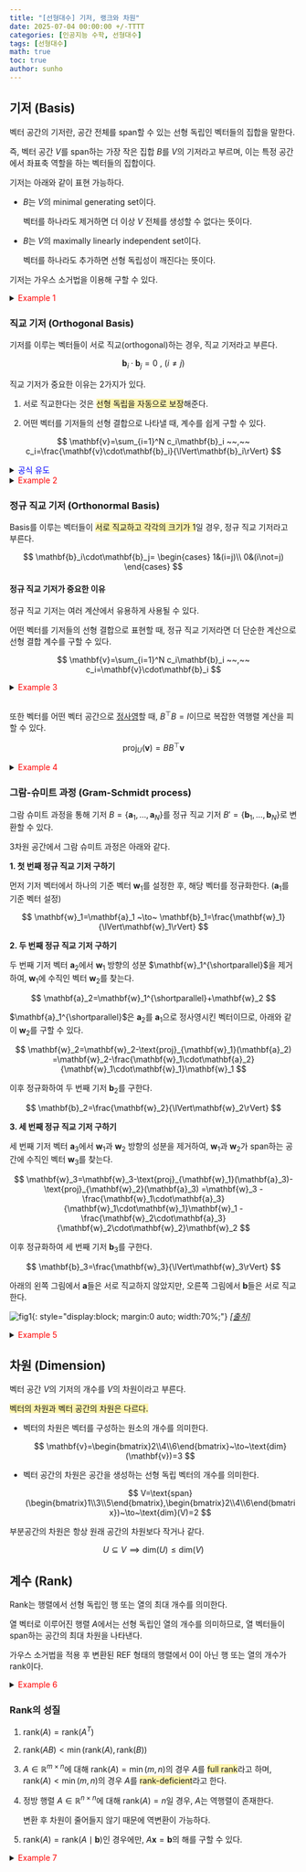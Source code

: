 ```yaml
---
title: "[선형대수] 기저, 랭크와 차원"
date: 2025-07-04 00:00:00 +/-TTTT
categories: [인공지능 수학, 선형대수]
tags: [선형대수]
math: true
toc: true
author: sunho
---
```


## 기저 (Basis)

벡터 공간의 기저란, 공간 전체를 span할 수 있는 선형 독립인 벡터들의 집합을 말한다.

즉, 벡터 공간 $V$를 span하는 가장 작은 집합 $B$를 $V$의 기저라고 부르며, 이는 특정 공간에서 좌표축 역할을 하는 벡터들의 집합이다.

기저는 아래와 같이 표현 가능하다.

- $B$는 $V$의 minimal generating set이다. 

   벡터를 하나라도 제거하면 더 이상 $V$ 전체를 생성할 수 없다는 뜻이다.

- $B$는 $V$의 maximally linearly independent set이다.

   벡터를 하나라도 추가하면 선형 독립성이 깨진다는 뜻이다.

기저는 가우스 소거법을 이용해 구할 수 있다.

<details>
<summary><font color='#FF0000'>Example 1</font></summary>
<div markdown="1">

$$
A=\begin{bmatrix}1&2&3\\2&5&5\end{bmatrix}
$$

---

가우스 소거법을 이용해 RREF로 변환한다.

$$
A=\begin{bmatrix}1&0&5\\0&1&-1\end{bmatrix}
$$

위에서 첫 번째와 두 번째 열이 pivot 열이다.

**열공간의 basis**

<span style="background-color:#fff5b1">피벗 열의 위치에 해당하는 원본 행렬에서의 열벡터가 $A$의 열공간의 기저다.</span>

$$
\mathbf{b_1}=\begin{bmatrix}1\\2\end{bmatrix}
~,~\mathbf{b_2}=\begin{bmatrix}2\\5\end{bmatrix}
$$

가우스 소거법을 해도 열벡터 사이의 관계 (누가 종속이고 독립인지)는 유지된다. 하지만, 가우스 소거법을 통해 변형된 열벡터는 원본 행렬의 열벡터와 같은 공간을 span하지 않는다.

따라서, 기저는 원본 행렬에서 선택해야 한다.

하지만 <span style="background-color:#FFE6E6">열공간의 기저가 반드시 피벗 열의 위치에 해당하는 것은 아니다.</span> 예를 들어 위에서 첫 번째와 두 번째 열을 기저로 설정했지만, 첫 번째와 세 번째 열을 기저로 설정할 수도 있다.

**행공간의 basis**

RREF 행렬에서 $\mathbf{0}$이 아닌 행벡터가 $A$의 행공간의 기저다.

$$\vphantom{\Big(}
\mathbf{b_1}=\begin{bmatrix}1&0&5\end{bmatrix}
~,~\mathbf{b_2}=\begin{bmatrix}0&1&-1\end{bmatrix}
$$

가우스 소거법은 행들의 선형 결합을 통해 이뤄진다. 따라서 원본 행렬에서의 행벡터가 가우스 소거법을 통해 변형될지라도, RREF에서의 행벡터와 원본 행렬에서의 행벡터는 결국 같은 공간을 span한다.

$$
\text{span}(\begin{bmatrix}1\\2\\3\end{bmatrix}^\top,\begin{bmatrix}2\\5\\5\end{bmatrix}^\top)
=\text{span}(\begin{bmatrix}1\\0\\5\end{bmatrix}^\top,\begin{bmatrix}0\\1\\-1\end{bmatrix}^\top)
$$

따라서, 기저를 원본 행렬 또는 RREF 행렬에서 선택해도 무관하다.

---

</div>
</details>

### 직교 기저 (Orthogonal Basis)

기저를 이루는 벡터들이 서로 직교(orthogonal)하는 경우, 직교 기저라고 부른다.

$$
\mathbf{b}_i\cdot\mathbf{b}_j=0~,~(i\not=j)
$$

직교 기저가 중요한 이유는 2가지가 있다.

1. 서로 직교한다는 것은 <span style="background-color:#fff5b1">선형 독립을 자동으로 보장</span>해준다.

2. 어떤 벡터를 기저들의 선형 결합으로 나타낼 때, 계수를 쉽게 구할 수 있다.

$$
\mathbf{v}=\sum_{i=1}^N c_i\mathbf{b}_i
~~,~~
c_i=\frac{\mathbf{v}\cdot\mathbf{b}_i}{\lVert\mathbf{b}_i\rVert}
$$

<details>
<summary><font color='#0000FF'>공식 유도</font></summary>
<div markdown="1">

$$
\mathbf{v}=\sum_{i=1}^N c_i\mathbf{b}_i
$$

1. 양변에 $\mathbf{b}_k$를 내적함

$$
\mathbf{v}\cdot\mathbf{b}_k=\left(\sum_{i=1}^N c_i\mathbf{b}_i\right)\cdot\mathbf{b}_k=\sum_{i=1}^N c_i(\mathbf{b}_i\cdot\mathbf{b}_k)
$$

2. $\mathbf{b}_i\cdot\mathbf{b}_j=0~,~(i\not=j)$이기 때문에 우변에는 $i=k$인 항만 남음

$$
\mathbf{v}\cdot\mathbf{b}_k=c_k(\mathbf{b}_k\cdot\mathbf{b}_k)
$$

3. $c_1$만 남기고 이항

$$
c_k=\frac{\mathbf{v}\cdot\mathbf{b}_k}{\lVert\mathbf{b}_k\rVert}
$$

---

</div>
</details>

<details>
<summary><font color='#FF0000'>Example 2</font></summary>
<div markdown="1">

$$
B=\begin{bmatrix}1&-1\\1&1\end{bmatrix}
~~,~~
\mathbf{v}=\begin{bmatrix}3\\5\end{bmatrix}
$$

---

$B$의 basis들은 서로 직교한다. 벡터 $\mathbf{v}$를 이 basis들의 선형 결합으로 표현할 수 있다.

$$
\mathbf{v}=\begin{bmatrix}3\\5\end{bmatrix}
=c_1\begin{bmatrix}1\\1\end{bmatrix}+c_2\begin{bmatrix}-1\\1\end{bmatrix}
$$

**1. $c_1$ 구하기**

$$
c_1=\frac{\mathbf{v}^\top\mathbf{b}_1}{\mathbf{b}_1^\top\mathbf{b}_1}
=\frac{8}{2}=4
$$

**2. $c_2$ 구하기**

$$
c_2=\frac{\mathbf{v}^\top\mathbf{b}_2}{\mathbf{b}_2^\top\mathbf{b}_2}
=\frac{2}{2}=1
$$

따라서 아래와 같이, basis들의 선형 결합으로 표현할 수 있다.

$$
\mathbf{v}=4\mathbf{b}_1+\mathbf{b}_2
$$

---

</div>
</details>

### 정규 직교 기저 (Orthonormal Basis)

Basis를 이루는 벡터들이 <span style="background-color:#fff5b1">서로 직교하고 각각의 크기가 1</span>일 경우, 정규 직교 기저라고 부른다.

$$
\mathbf{b}_i\cdot\mathbf{b}_j=
\begin{cases}
1&(i=j)\\
0&(i\not=j)
\end{cases}
$$

#### 정규 직교 기저가 중요한 이유

정규 직교 기저는 여러 계산에서 유용하게 사용될 수 있다.

어떤 벡터를 기저들의 선형 결합으로 표현할 때, 정규 직교 기저라면 더 단순한 계산으로 선형 결합 계수를 구할 수 있다.

$$
\mathbf{v}=\sum_{i=1}^N c_i\mathbf{b}_i
~~,~~
c_i=\mathbf{v}\cdot\mathbf{b}_i
$$

<details>
<summary><font color='#FF0000'>Example 3</font></summary>
<div markdown="1">

$$
B=\begin{bmatrix}\frac{1}{\sqrt{2}}&-\frac{1}{\sqrt{2}}\\\frac{1}{\sqrt{2}}&\frac{1}{\sqrt{2}}\end{bmatrix}
~~,~~
\mathbf{v}=\begin{bmatrix}3\\5\end{bmatrix}
$$

---

$$
\mathbf{v}=\begin{bmatrix}3\\5\end{bmatrix}
=c_1\begin{bmatrix}1\\1\end{bmatrix}+c_2\begin{bmatrix}-1\\1\end{bmatrix}
$$

**1. $c_1$ 구하기**

$$
c_1=\mathbf{v}^\top\mathbf{b}_1=4
$$

**2. $c_2$ 구하기**

$$
c_2=\mathbf{v}^\top\mathbf{b}_2=1
$$

따라서 아래와 같이, basis들의 선형 결합으로 표현할 수 있다.

$$
\mathbf{v}=4\mathbf{b}_1+\mathbf{b}_2
$$

---

</div>
</details>
<br>

또한 벡터를 어떤 벡터 공간으로 [정사영](https://suniverse77.github.io/posts/Projection/#%EB%B6%80%EB%B6%84%EA%B3%B5%EA%B0%84-%EC%9C%84%EB%A1%9C%EC%9D%98-%EC%82%AC%EC%98%81-projection-onto-general-subspace)할 때, $B^\top B=I$이므로 복잡한 역행렬 계산을 피할 수 있다.

$$
\text{proj}_U(\mathbf{v})=BB^\top\mathbf{v}
$$

<details>
<summary><font color='#FF0000'>Example 4</font></summary>
<div markdown="1">

$$
B=\begin{bmatrix}\frac{1}{\sqrt{2}}&-\frac{1}{\sqrt{2}}\\\frac{1}{\sqrt{2}}&\frac{1}{\sqrt{2}}\\0&0\end{bmatrix}
~~,~~
\mathbf{v}=\begin{bmatrix}3\\5\\7\end{bmatrix}
$$

---

벡터 $\mathbf{v}$를 기저 집합이 $B$인 벡터 공간으로 정사영한 결과는 아래와 같이 구할 수 있다.

$$
\text{proj}_U(\mathbf{v})=
\begin{bmatrix}\frac{1}{\sqrt{2}}&-\frac{1}{\sqrt{2}}\\\frac{1}{\sqrt{2}}&\frac{1}{\sqrt{2}}\\0&0\end{bmatrix}
\begin{bmatrix}\frac{1}{\sqrt{2}}&\frac{1}{\sqrt{2}}&0\\-\frac{1}{\sqrt{2}}&\frac{1}{\sqrt{2}}&0\end{bmatrix}
\begin{bmatrix}3\\5\\7\end{bmatrix}
=\begin{bmatrix}3\\5\\0\end{bmatrix}
$$

---

</div>
</details>

### 그람-슈미트 과정 (Gram-Schmidt process)

그람 슈미트 과정을 통해 기저 $B=\lbrace\mathbf{a}_1,\dots,\mathbf{a}_N\rbrace$를 정규 직교 기저 $B'=\lbrace\mathbf{b}_1,\dots,\mathbf{b}_N\rbrace$로 변환할 수 있다.

3차원 공간에서 그람 슈미트 과정은 아래와 같다.

**1. 첫 번째 정규 직교 기저 구하기**

먼저 기저 벡터에서 하나의 기준 벡터 $\mathbf{w}_1$를 설정한 후, 해당 벡터를 정규화한다. ($\mathbf{a}_1$를 기준 벡터 설정)

$$
\mathbf{w}_1=\mathbf{a}_1
~\to~
\mathbf{b}_1=\frac{\mathbf{w}_1}{\lVert\mathbf{w}_1\rVert}
$$

**2. 두 번째 정규 직교 기저 구하기**

두 번째 기저 벡터 $\mathbf{a}_2$에서 $\mathbf{w}_1$ 방향의 성분 $\mathbf{w}_1^{\shortparallel}$을 제거하여, $\mathbf{w}_1$에 수직인 벡터 $\mathbf{w}_2$를 찾는다.

$$
\mathbf{a}_2=\mathbf{w}_1^{\shortparallel}+\mathbf{w}_2
$$

$\mathbf{a}_1^{\shortparallel}$은 $\mathbf{a}_2$를 $\mathbf{a}_1$으로 정사영시킨 벡터이므로, 아래와 같이 $\mathbf{w}_2$를 구할 수 있다.

$$
\mathbf{w}_2=\mathbf{w}_2-\text{proj}_{\mathbf{w}_1}(\mathbf{a}_2)
=\mathbf{w}_2-\frac{\mathbf{w}_1\cdot\mathbf{a}_2}{\mathbf{w}_1\cdot\mathbf{w}_1}\mathbf{w}_1
$$

이후 정규화하여 두 번째 기저 $\mathbf{b}_2$를 구한다.

$$
\mathbf{b}_2=\frac{\mathbf{w}_2}{\lVert\mathbf{w}_2\rVert}
$$

**3. 세 번째 정규 직교 기저 구하기**

세 번째 기저 벡터 $\mathbf{a}_3$에서 $\mathbf{w}_1$과 $\mathbf{w}_2$ 방향의 성분을 제거하여, $\mathbf{w}_1$과 $\mathbf{w}_2$가 span하는 공간에 수직인 벡터 $\mathbf{w}_3$를 찾는다.

$$
\mathbf{w}_3=\mathbf{w}_3-\text{proj}_{\mathbf{w}_1}(\mathbf{a}_3)-\text{proj}_{\mathbf{w}_2}(\mathbf{a}_3)
=\mathbf{w}_3
-\frac{\mathbf{w}_1\cdot\mathbf{a}_3}{\mathbf{w}_1\cdot\mathbf{w}_1}\mathbf{w}_1
-\frac{\mathbf{w}_2\cdot\mathbf{a}_3}{\mathbf{w}_2\cdot\mathbf{w}_2}\mathbf{w}_2
$$

이후 정규화하여 세 번째 기저 $\mathbf{b}_3$를 구한다.

$$
\mathbf{b}_3=\frac{\mathbf{w}_3}{\lVert\mathbf{w}_3\rVert}
$$

아래의 왼쪽 그림에서 $\mathbf{a}$들은 서로 직교하지 않았지만, 오른쪽 그림에서 $\mathbf{b}$들은 서로 직교한다. 

![fig1](mlm/4-1.png){: style="display:block; margin:0 auto; width:70%;"}
_[[출처]](https://interactivetextbooks.tudelft.nl/linear-algebra/Chapter7/GramSchmidt.html)_

<details>
<summary><font color='#FF0000'>Example 5</font></summary>
<div markdown="1">

$$
\mathbf{a}_1=\begin{bmatrix}1\\1\\0\end{bmatrix}~,~
\mathbf{a}_2=\begin{bmatrix}1\\3\\2\end{bmatrix}~,~
\mathbf{a}_3=\begin{bmatrix}2\\0\\1\end{bmatrix}
$$

---

**1. 첫 번째 정규 직교 기저 구하기**

$$
\mathbf{w}_1=\mathbf{a}_1=\begin{bmatrix}1\\1\\0\end{bmatrix}
$$

$$
\mathbf{b}_1=\frac{\mathbf{w}_1}{\lVert\mathbf{w}_1\rVert}=
\frac{1}{\sqrt2}\begin{bmatrix}1\\1\\0\end{bmatrix}
$$

**2. 두 번째 정규 직교 기저 구하기**

$$
\mathbf{w}_2=\mathbf{a}_2-\frac{\mathbf{w}_1\cdot\mathbf{a}_2}{\mathbf{w}_1\cdot\mathbf{w}_1}\mathbf{w}_1
=\begin{bmatrix}-1\\1\\2\end{bmatrix}
$$

$$
\mathbf{b}_2=\frac{\mathbf{w}_2}{\lVert\mathbf{w}_2\rVert}=
\frac{1}{\sqrt6}\begin{bmatrix}-1\\1\\2\end{bmatrix}
$$

**3. 세 번째 정규 직교 기저 구하기**

$$
\mathbf{w}_3=\mathbf{a}_3-\frac{\mathbf{w}_1\cdot\mathbf{a}_3}{\mathbf{w}_1\cdot\mathbf{w}_1}\mathbf{w}_1-\frac{\mathbf{w}_2\cdot\mathbf{a}_3}{\mathbf{w}_2\cdot\mathbf{w}_2}\mathbf{w}_2
=\begin{bmatrix}1\\-1\\1\end{bmatrix}
$$

$$
\mathbf{b}_3=\frac{\mathbf{w}_2}{\lVert\mathbf{w}_2\rVert}=
\frac{1}{\sqrt3}\begin{bmatrix}1\\-1\\1\end{bmatrix}
$$

최종적으로 얻은 정규 직교 기저는 아래와 같다.

$$
\mathbf{a}_1=\frac{1}{\sqrt2}\begin{bmatrix}1\\1\\0\end{bmatrix}~,~
\mathbf{a}_2=\frac{1}{\sqrt6}\begin{bmatrix}-1\\1\\2\end{bmatrix}~,~
\mathbf{a}_3=\frac{1}{\sqrt3}\begin{bmatrix}1\\-1\\1\end{bmatrix}
$$

---

</div>
</details>

## 차원 (Dimension)

벡터 공간 $V$의 기저의 개수를 $V$의 차원이라고 부른다.

<span style="background-color:#fff5b1">벡터의 차원과 벡터 공간의 차원은 다르다.</span>

- 벡터의 차원은 벡터를 구성하는 원소의 개수를 의미한다.

   $$
   \mathbf{v}=\begin{bmatrix}2\\4\\6\end{bmatrix}~\to~\text{dim}(\mathbf{v})=3
   $$

- 벡터 공간의 차원은 공간을 생성하는 선형 독립 벡터의 개수를 의미한다.

   $$
   V=\text{span}(\begin{bmatrix}1\\3\\5\end{bmatrix},\begin{bmatrix}2\\4\\6\end{bmatrix})~\to~\text{dim}(V)=2
   $$

부분공간의 차원은 항상 원래 공간의 차원보다 작거나 같다.

$$
U\subseteq V \implies \text{dim}(U)\leq \text{dim}(V)
$$

## 계수 (Rank)

Rank는 행렬에서 선형 독립인 행 또는 열의 최대 개수를 의미한다.

열 벡터로 이루어진 행렬 $A$에서는 선형 독립인 열의 개수를 의미하므로, 열 벡터들이 span하는 공간의 최대 차원을 나타낸다.

가우스 소거법을 적용 후 변환된 REF 형태의 행렬에서 0이 아닌 행 또는 열의 개수가 rank이다.

<details>
<summary><font color='#FF0000'>Example 6</font></summary>
<div markdown="1">
  
$$
A=\begin{bmatrix}1&2&3\\2&3&4\\3&6&9\end{bmatrix}
$$

---

**1. 가우스 소거법 적용**

$$
A=\begin{bmatrix}1&2&3\\0&1&2\\0&0&0\end{bmatrix}
$$

**2. 0이 아닌 행 또는 열의 개수 세기**

0이 아닌 행이 2개이므로, $\text{rank}(A)=2$ 이다.

즉, 3개의 열벡터들이 span하는 공간 $V$의 차원은 2차원 평면이다.

---

</div>
</details>

### Rank의 성질

1. $\text{rank}(A)=\text{rank}(A^T)$
2. $\text{rank}(AB)<\min\left(\text{rank}(A),\text{rank}(B)\right)$
3. $A\in\mathbb{R}^{m\times n}$에 대해 $\text{rank}(A)=\min(m,n)$의 경우 $A$를 <span style="background-color:#fff5b1">full rank</span>라고 하며, $\text{rank}(A)<\min(m,n)$의 경우 $A$를 <span style="background-color:#fff5b1">rank-deficient</span>라고 한다.
4. 정방 행렬 $A\in\mathbb{R}^{n\times n}$에 대해 $\text{rank}(A)=n$일 경우, $A$는 역행렬이 존재한다.

   변환 후 차원이 줄어들지 않기 때문에 역변환이 가능하다.
5. $\text{rank}(A)=\text{rank}(A\mid \mathbf{b})$인 경우에만, $A\mathbf{x}=\mathbf{b}$의 해를 구할 수 있다.

<details>
<summary><font color='#FF0000'>Example 7</font></summary>
<div markdown="1">

$$
\begin{cases}x_1+x_2=2\\x_1+x_2=4\end{cases}
$$

---

위의 연립 방정식에 대한 첨가 행렬은 아래와 같이 구성할 수 있다.

$$
[A\mid \mathbf{b}]=\begin{bmatrix}\begin{array}{cc|c}1&1&2\\1&1&4\end{array}\end{bmatrix}
$$

$\text{rank}(A)=1$이지만 $\text{rank}(A\mid \mathbf{b})=2$인 경우로, $\text{rank}(A)<\text{rank}(A\mid \mathbf{b})$이다. 

실제 가우스 소거법을 적용해보면 해가 존재하지 않는 것을 확인할 수 있다.

$$
[A\mid \mathbf{b}]=\begin{bmatrix}\begin{array}{cc|c}1&1&2\\0&0&2\end{array}\end{bmatrix}
$$

---

</div>
</details>
<br>
